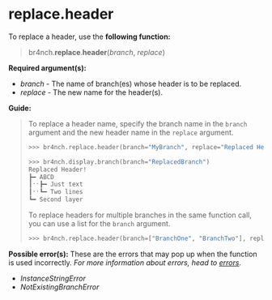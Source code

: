 # replace.header

To replace a header, use the **following function:**

> br4nch.**replace**.**header**(*branch*, *replace*)

**Required argument(s):**

- *branch* - The name of branch(es) whose header is to be replaced.
- *replace* - The new name for the header(s).

**Guide:**

> To replace a header name, specify the branch name in the `branch` argument and the new header name in the `replace` argument.
>
> ```python
> >>> br4nch.replace.header(branch="MyBranch", replace="Replaced Header!")
> 
> >>> br4nch.display.branch(branch="ReplacedBranch")
> Replaced Header!
> ┣━ ABCD
> ┃ˑˑ┣━ Just text
> ┃ˑˑ┗━ Two lines
> ┗━ Second layer
> ```
>
> To replace headers for multiple branches in the same function call, you can use a list for the `branch` argument.
>
> ```python
> >>> br4nch.replace.header(branch=["BranchOne", "BranchTwo"], replace="Replaced Header!")
> ```

**Possible error(s):**
These are the errors that may pop up when the function is used incorrectly.
*For more information about errors, head to [errors](../../guides/errors.md).*

- *InstanceStringError*
- *NotExistingBranchError*

